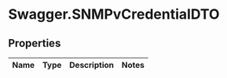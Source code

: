 # Swagger.SNMPvCredentialDTO

## Properties
Name | Type | Description | Notes
------------ | ------------- | ------------- | -------------


